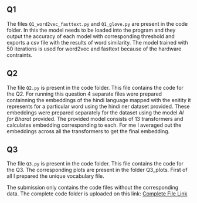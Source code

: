 ## Q1
The files `Q1_word2vec_fasttext.py` and `Q1_glove.py` are present in the code folder. In this the model needs to be loaded into the program and they output the accuracy of each model with corresponding threshold and exports a csv file with the results of word similarity.
The model trained with 50 iterations is used for word2vec and fasttext because of the hardware contraints.

## Q2
The file `Q2.py` is present in the code folder. This file contains the code for the Q2. For running this question 4 separate files were prepared containning the embeddings of the hindi language mapped with the enitity it represents for a particular word using the hindi ner dataset provided. These embeddings were prepared separately for the dataset using the model *AI for Bharat* provided. The provided model consists of 13 transformers  and calculates embedding corresponding to each. For me I averaged out the embeddings across all the transformers to get the final embedding.

## Q3
The file `Q3.py` is present in the code folder. This file contains the code for the Q3. The corresponding plots are present in the folder Q3_plots. First of all I prepared the unique vocabulary file.

The submission only contains the code files without the corresponding data. The complete code folder is uploaded on this link: [Complete File Link](https://iitk-my.sharepoint.com/:f:/g/personal/moksh_iitk_ac_in/EvO_0sr1SO1CvOloUJrlCc8Bo1hGapTKKivtqhyd4mFRFg?e=amPFuI)